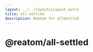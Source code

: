 ```yaml
---
layout: ../../layouts/Layout.astro
title: all-settled
description: Reatom for allSettled
---  
```

# @reatom/all-settled
